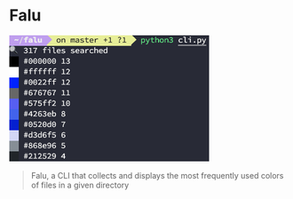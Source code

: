 # Falu

<img alt="preview image for Falu" src="./preview.png" width="360px" />

> Falu, a CLI that collects and displays the most frequently used colors of files in a given directory
